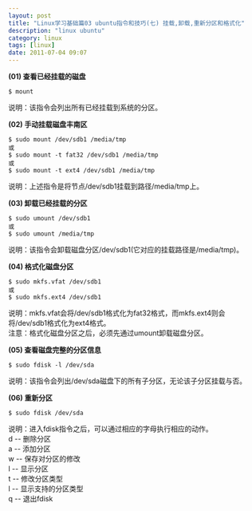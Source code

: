 ```yaml
---
layout: post
title: "Linux学习基础篇03 ubuntu指令和技巧(七) 挂载,卸载,重新分区和格式化"
description: "linux ubuntu"
category: linux
tags: [linux]
date: 2011-07-04 09:07
---
```



**(01) 查看已经挂载的磁盘**

    $ mount

说明：该指令会列出所有已经挂载到系统的分区。

**(02) 手动挂载磁盘丰南区**

    $ sudo mount /dev/sdb1 /media/tmp
    或
    $ sudo mount -t fat32 /dev/sdb1 /media/tmp
    或
    $ sudo mount -t ext4 /dev/sdb1 /media/tmp

说明：上述指令是将节点/dev/sdb1挂载到路径/media/tmp上。

**(03) 卸载已经挂载的分区**

    $ sudo umount /dev/sdb1
    或
    $ sudo umount /media/tmp

说明：该指令会卸载磁盘分区/dev/sdb1(它对应的挂载路径是/media/tmp)。

**(04) 格式化磁盘分区**

    $ sudo mkfs.vfat /dev/sdb1
    或
    $ sudo mkfs.ext4 /dev/sdb1

说明：mkfs.vfat会将/dev/sdb1格式化为fat32格式，而mkfs.ext4则会将/dev/sdb1格式化为ext4格式。  
注意：格式化磁盘分区之后，必须先通过umount卸载磁盘分区。


**(05) 查看磁盘完整的分区信息**

    $ sudo fdisk -l /dev/sda

说明：该指令会列出/dev/sda磁盘下的所有子分区，无论该子分区挂载与否。


**(06) 重新分区**

    $ sudo fdisk /dev/sda

说明：进入fdisk指令之后，可以通过相应的字母执行相应的动作。  
d -- 删除分区  
a -- 添加分区  
w -- 保存对分区的修改  
l -- 显示分区  
t -- 修改分区类型  
l -- 显示支持的分区类型  
q -- 退出fdisk  

